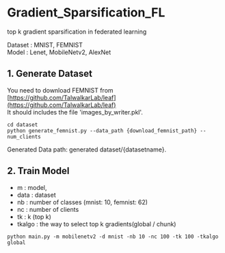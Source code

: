 # Gradient_Sparsification_FL
top k gradient sparsification in federated learning </br>

Dataset : MNIST, FEMNIST</br>
Model : Lenet, MobileNetv2, AlexNet</br>


## 1. Generate Dataset
You need to download FEMNIST from [https://github.com/TalwalkarLab/leaf](https://github.com/TalwalkarLab/leaf) </br>
It should includes the file 'images_by_writer.pkl'.

```
cd dataset
python generate_femnist.py --data_path {download_femnist_path} --num_clients
```
Generated Data path:  generated dataset/{datasetname}.

## 2. Train Model
- m : model,
- data : dataset
- nb : number of classes (mnist: 10, femnist: 62)
- nc : number of clients 
- tk : k (top k)
- tkalgo : the way to select top k gradients(global / chunk)

```
python main.py -m mobilenetv2 -d mnist -nb 10 -nc 100 -tk 100 -tkalgo global
```
